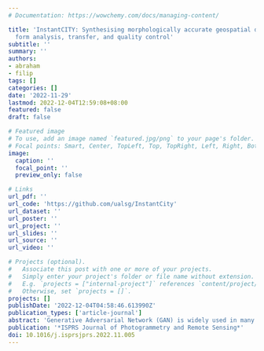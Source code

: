 ```yaml
---
# Documentation: https://wowchemy.com/docs/managing-content/

title: 'InstantCITY: Synthesising morphologically accurate geospatial data for urban
  form analysis, transfer, and quality control'
subtitle: ''
summary: ''
authors:
- abraham
- filip
tags: []
categories: []
date: '2022-11-29'
lastmod: 2022-12-04T12:59:08+08:00
featured: false
draft: false

# Featured image
# To use, add an image named `featured.jpg/png` to your page's folder.
# Focal points: Smart, Center, TopLeft, Top, TopRight, Left, Right, BottomLeft, Bottom, BottomRight.
image:
  caption: ''
  focal_point: ''
  preview_only: false

# Links
url_pdf: ''
url_code: 'https://github.com/ualsg/InstantCity'
url_dataset: ''
url_poster: ''
url_project: ''
url_slides: ''
url_source: ''
url_video: ''

# Projects (optional).
#   Associate this post with one or more of your projects.
#   Simply enter your project's folder or file name without extension.
#   E.g. `projects = ["internal-project"]` references `content/project/deep-learning/index.md`.
#   Otherwise, set `projects = []`.
projects: []
publishDate: '2022-12-04T04:58:46.613990Z'
publication_types: ['article-journal']
abstract: 'Generative Adversarial Network (GAN) is widely used in many generative problems, including in spatial information sciences and urban systems. The data generated by GANs can achieve high quality to augment downstream training or to complete missing entries in a dataset. GANs can also be used to learn the relationship between two datasets and translate one into another, e.g. road network data into building footprint data. However, such approach has not been developed in the geospatial and urban data science context, its usability remains unknown, and the methods are not fully developed. We develop a new Geographical Data Translation algorithm based on GAN to generate high-resolution vector building data solely from street networks, which may be used to predict the urban morphology in absence of building data, also enabling studies in unmapped or undermapped urban geographies, among other advantages. Experiments on 16 cities around the world demonstrate that the generated datasets are largely successful in resembling ground truth morphologies. Thus, the approach may be used in lieu of traditional data for tasks that are often hampered by lack of data, e.g. urban form studies, simulation of urban morphologies in new contexts, and spatial data quality assessment. Our work proposes a novel rapid approach to generate building footprints in replacement of procedural methods and it introduces a new intrinsic method for large-scale spatial data quality control, which we test on OpenStreetMap by predicting missing buildings and suggesting the completeness of data without the usually required authoritative counterparts. The code, sample model, and dataset are available openly.'
publication: '*ISPRS Journal of Photogrammetry and Remote Sensing*'
doi: 10.1016/j.isprsjprs.2022.11.005
---
```

